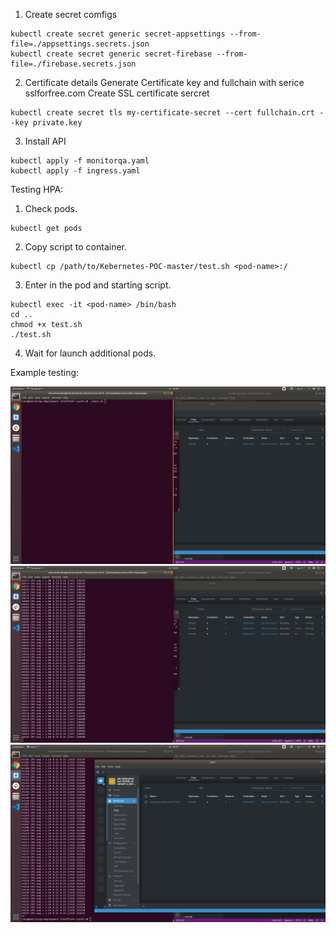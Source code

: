 1. Create secret comfigs
```shell
kubectl create secret generic secret-appsettings --from-file=./appsettings.secrets.json
kubectl create secret generic secret-firebase --from-file=./firebase.secrets.json
```
2. Certificate details
   Generate Certificate key and fullchain with serice sslforfree.com
   Create SSL certificate sercret
```shell
kubectl create secret tls my-certificate-secret --cert fullchain.crt --key private.key
```

3. Install API
```shell
kubectl apply -f monitorqa.yaml
kubectl apply -f ingress.yaml
```

Testing HPA:

1. Check pods.
```shell
kubectl get pods
```

2. Copy script to container.
```shell
kubectl cp /path/to/Kebernetes-POC-master/test.sh <pod-name>:/
```

3. Enter in the pod and starting script.
```shell
kubectl exec -it <pod-name> /bin/bash
cd ..
chmod +x test.sh
./test.sh
```

4. Wait for launch additional pods.



Example testing:

![Alt text](start-scripts.png "Script launch")
![Alt text](addition_pods.png "Add new pods")
![Alt text](remove-free-pods.png "Remove free pods")




